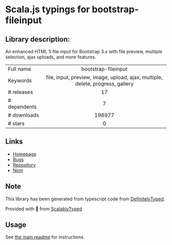 
# Scala.js typings for bootstrap-fileinput


## Library description:
An enhanced HTML 5 file input for Bootstrap 3.x with file preview, multiple selection, ajax uploads, and more features.

|                    |                 |
| ------------------ | :-------------: |
| Full name          | bootstrap-fileinput |
| Keywords           | file, input, preview, image, upload, ajax, multiple, delete, progress, gallery |
| # releases         | 17 |
| # dependents       | 7 |
| # downloads        | 198977 |
| # stars            | 0 |

## Links
- [Homepage](https://github.com/kartik-v/bootstrap-fileinput)
- [Bugs](https://github.com/kartik-v/bootstrap-fileinput/issues)
- [Repository](https://github.com/kartik-v/bootstrap-fileinput)
- [Npm](https://www.npmjs.com/package/bootstrap-fileinput)
    


## Note
This library has been generated from typescript code from [DefinitelyTyped](https://definitelytyped.org).

Provided with :purple_heart: from [ScalablyTyped](https://github.com/oyvindberg/ScalablyTyped)

## Usage
See [the main readme](../../readme.md) for instructions.


